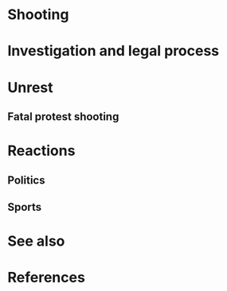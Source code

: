 # 
# Shooting
# Investigation and legal process
# Unrest
## Fatal protest shooting
# Reactions
## Politics
## Sports
# See also
# References